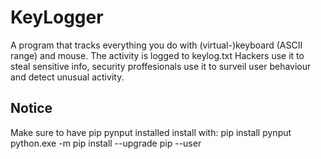 # KeyLogger
A program that tracks everything you do with (virtual-)keyboard (ASCII range) and mouse. The activity is logged to keylog.txt
Hackers use it to steal sensitive info, security proffesionals use it to surveil user behaviour and detect unusual activity.
## Notice
Make sure to have pip pynput installed
install with: pip install pynput
python.exe -m pip install --upgrade pip --user
